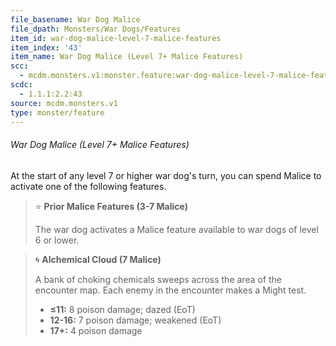```yaml
---
file_basename: War Dog Malice
file_dpath: Monsters/War Dogs/Features
item_id: war-dog-malice-level-7-malice-features
item_index: '43'
item_name: War Dog Malice (Level 7+ Malice Features)
scc:
  - mcdm.monsters.v1:monster.feature:war-dog-malice-level-7-malice-features
scdc:
  - 1.1.1:2.2:43
source: mcdm.monsters.v1
type: monster/feature
---
```


###### War Dog Malice (Level 7+ Malice Features)

At the start of any level 7 or higher war dog's turn, you can spend Malice to activate one of the following features.

<!-- -->
> ⭐️ **Prior Malice Features (3-7 Malice)**
>
> The war dog activates a Malice feature available to war dogs of level 6 or lower.

<!-- -->
> 🌀 **Alchemical Cloud (7 Malice)**
>
> A bank of choking chemicals sweeps across the area of the encounter map. Each enemy in the encounter makes a Might test.
>
> - **≤11:** 8 poison damage; dazed (EoT)
> - **12-16:** 7 poison damage; weakened (EoT)
> - **17+:** 4 poison damage

